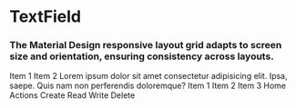 <script lang='coffee'>
  import {
    TextField
    Grid
    Box
    Paper
    Typography
    FormLabel
    Button
    List
    ListItem
    ListItemGroup
    ListGroup
    Icon
    currentTheme
  } from '@svelte-mui/core'

  text = ''
  active = false
</script>

<style lang='scss'>
  :global(.primary-text) {
    color: var(--theme-palette-primary-main);
  }
</style>


# TextField

### The Material Design responsive layout grid adapts to screen size and orientation, ensuring consistency across layouts.


<Paper elevation={2} class='mt2'>
  <Grid container spacing={1}>
    <Grid item xs>
      <List>
        <ListItem>Item 1</ListItem>
        <ListItem>
          Item 2
          <span slot="append">
            <span class="mdi mdi-home" />
          </span>
          <span slot="subtitle">
            Lorem ipsum dolor sit amet consectetur adipisicing elit. Ipsa, saepe. Quis nam non
            perferendis doloremque?
          </span>
        </ListItem>
      </List>
    </Grid>
    <Grid item xs={12}>
      <List dense class="elevation-2" style="width:300px">
        <ListItemGroup class="primary-text" value={[1]}>
          <ListItem>
            <span slot="prepend">
              <Icon class="mdi mdi-home" />
            </span>
            Item 1
          </ListItem>
          <ListItem>
            <span slot="prepend">
              <Icon class="mdi mdi-account" />
            </span>
            Item 2
          </ListItem>
          <ListItem>
            <span slot="prepend">
              <Icon class="mdi mdi-flag" />
            </span>
            Item 3
          </ListItem>
        </ListItemGroup>
      </List>
    </Grid>
  </Grid>
</Paper>


<Grid container spacing={1}>
  <Grid item xs='auto'>
    <Paper elevation={2} class='mt2'>
      <List outlined class="elevation-2" style="width:300px">
        <ListItem>
          <span slot="prepend">
            <Icon class="mdi mdi-home" />
          </span>
          Home
        </ListItem>
        <ListGroup bind:active offset={72} class='primary-text'>
          <span slot="prepend">
            <Icon class="mdi mdi-cog" />
          </span>
          <span slot="activator"> Actions </span>
          <span slot="append">
            <Icon class="mdi mdi-chevron-up" rotate={active ? 0 : 180} />
          </span>
          <ListItem>Create</ListItem>
          <ListItem>Read</ListItem>
          <ListItem>Write</ListItem>
          <ListItem>Delete</ListItem>
        </ListGroup>
      </List>
    </Paper>
  </Grid>
</Grid>

